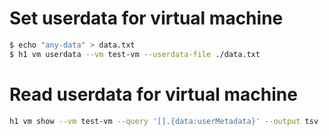 # Set userdata for virtual machine

```bash
$ echo "any-data" > data.txt
$ h1 vm userdata --vm test-vm --userdata-file ./data.txt
```
 
 # Read userdata for virtual machine
 
```bash
h1 vm show --vm test-vm --query '[].{data:userMetadata}' --output tsv | openssl base64 -d
```
